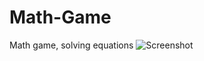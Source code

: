 # Math-Game
Math game, solving equations
![Screenshot](https://github.com/public-Update/Math-Game/assets/129424425/38737a80-cb30-47bc-acc5-cd38d855a52c)
